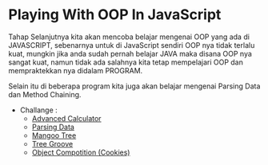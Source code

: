 # Playing With OOP In JavaScript

Tahap Selanjutnya kita akan mencoba belajar mengenai OOP yang ada di JAVASCRIPT, sebenarnya untuk di JavaScript sendiri OOP nya tidak terlalu kuat, mungkin jika anda sudah pernah belajar JAVA maka disana OOP nya sangat kuat, namun tidak ada salahnya kita tetap mempelajari OOP dan mempraktekkan nya didalam PROGRAM.

Selain itu di beberapa program kita juga akan belajar mengenai Parsing Data dan Method Chaining.

- Challange : 
    - [Advanced Calculator](./Advanced-Calculator)
    - [Parsing Data](./Parsing-Data)
    - [Mangoo Tree](./Mangoo-Tree)
    - [Tree Groove](./Tree-Groove)
    - [Object Compotition (Cookies)](./Object-Compotition-Cookies)
